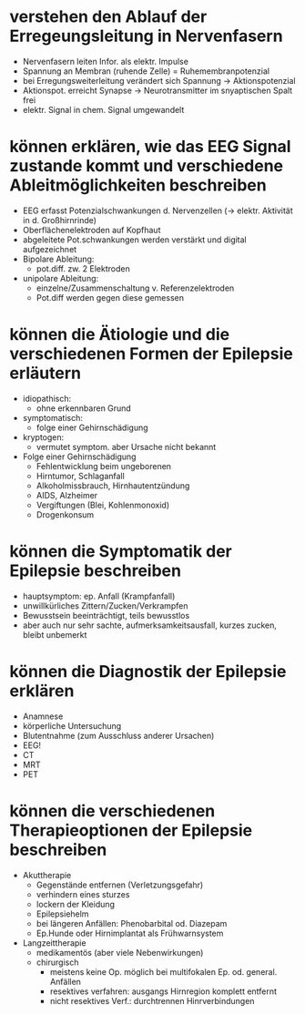 # verstehen den Ablauf der Erregeungsleitung in Nervenfasern
- Nervenfasern leiten Infor. als elektr. Impulse
- Spannung an Membran (ruhende Zelle) = Ruhemembranpotenzial
- bei Erregungsweiterleitung verändert sich Spannung -> Aktionspotenzial
- Aktionspot. erreicht Synapse -> Neurotransmitter im snyaptischen Spalt frei
- elektr. Signal in chem. Signal umgewandelt
# können erklären, wie das EEG Signal zustande kommt und verschiedene Ableitmöglichkeiten beschreiben
- EEG erfasst Potenzialschwankungen d. Nervenzellen (-> elektr. Aktivität in d. Großhirnrinde)
- Oberflächenelektroden auf Kopfhaut
- abgeleitete Pot.schwankungen werden verstärkt und digital aufgezeichnet
- Bipolare Ableitung:
	- pot.diff. zw. 2 Elektroden
- unipolare Ableitung:
	- einzelne/Zusammenschaltung v. Referenzelektroden
	- Pot.diff werden gegen diese gemessen
# können die Ätiologie und die verschiedenen Formen der Epilepsie erläutern
- idiopathisch:
	- ohne erkennbaren Grund
- symptomatisch:
	- folge einer Gehirnschädigung
- kryptogen:
	- vermutet symptom. aber Ursache nicht bekannt
- Folge einer Gehirnschädigung
	- Fehlentwicklung beim ungeborenen
	- Hirntumor, Schlaganfall
	- Alkoholmissbrauch, Hirnhautentzündung
	- AIDS, Alzheimer
	- Vergiftungen (Blei, Kohlenmonoxid)
	- Drogenkonsum
# können die Symptomatik der Epilepsie beschreiben
- hauptsymptom: ep. Anfall (Krampfanfall)
- unwillkürliches Zittern/Zucken/Verkrampfen
- Bewusstsein beeinträchtigt, teils bewusstlos
- aber auch nur sehr sachte, aufmerksamkeitsausfall, kurzes zucken, bleibt unbemerkt
# können die Diagnostik der Epilepsie erklären
- Anamnese
- körperliche Untersuchung
- Blutentnahme (zum Ausschluss anderer Ursachen)
- EEG!
- CT
- MRT
- PET
# können die verschiedenen Therapieoptionen der Epilepsie beschreiben
- Akuttherapie
	- Gegenstände entfernen (Verletzungsgefahr)
	- verhindern eines sturzes
	- lockern der Kleidung
	- Epilepsiehelm
	- bei längeren Anfällen: Phenobarbital od. Diazepam
	- Ep.Hunde oder Hirnimplantat als Frühwarnsystem
- Langzeittherapie
	- medikamentös (aber viele Nebenwirkungen)
	- chirurgisch
		- meistens keine Op. möglich bei multifokalen Ep. od. general. Anfällen
		- resektives verfahren: ausgangs Hirnregion komplett entfernt
		- nicht resektives Verf.: durchtrennen Hinrverbindungen